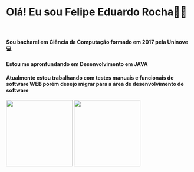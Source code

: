 <h1><strong>Olá! Eu sou Felipe Eduardo Rocha🙋‍♂️</strong></h1>
<br>
<h4>Sou bacharel em Ciência da Computação formado em 2017 pela Uninove💻</h4>
<h4>Estou me apronfundando em Desenvolvimento em JAVA</h4>
<h4>Atualmente estou trabalhando com testes manuais e funcionais de software WEB porém desejo migrar para a área de desenvolvimento de software</h4>

<div>
  <img height = 180em src= "https://github-readme-stats.vercel.app/api?username=liper11&show_icons=true&theme=dark&include_all_commits=true&count_private=true"/>
   <img height = 180em src= "https://github-readme-stats.vercel.app/api/top-langs/?username=liper11&layout=compact&langs_count=16&theme=dark"/>
  
</div>


